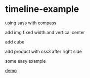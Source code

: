 # timeline-example
using sass with compass

add img fixed width and vertical center

add cube

add product with css3 after right side

some easy example

<a href="http://htmlpreview.github.io/?https://github.com/sky790312/timeline-example/blob/master/timeline.html"> demo </a>


